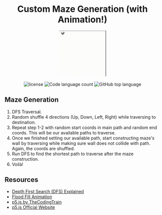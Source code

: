 <h1 align="center">Custom Maze Generation (with Animation!)</h1>
<p align="center">
	<img src="assets/maze.gif" width=30% width=30%/>
</p>
<p align="center">
	<img src="https://img.shields.io/github/license/LeeSinLiang/Custom-Maze-Generation-Animation.svg?style=flat-square" alt="license"/>
	<img alt="Code language count" src="https://img.shields.io/github/languages/count/LeeSinLiang/Custom-Maze-Generation-Animation?color=blue&style=flat-square" />
	<img alt="GitHub top language" src="https://img.shields.io/github/languages/top/LeeSinLiang/Custom-Maze-Generation-Animation?color=blue&style=flat-square" />
</p>

## Maze Generation
1. DFS Traversal.
2. Random shuffle 4 directions (Up, Down, Left, Right) while traversing to destination.
3. Repeat step 1-2 with random start coords in main path and random end coords. This will be our available paths to traverse.
4. Once we finished setting our available path, start constructing maze's wall by traversing while making sure wall does not collide with path. Again, the coords are shuffled.
5. Run DFS to find the shortest path to traverse after the maze construction.
6. Voilà!

## Resources

 - [Depth First Search (DFS) Explained](https://www.youtube.com/watch?v=PMMc4VsIacU)
 - [Flood Fill Animation](https://github.com/LeeSinLiang/FloodFillingAnimation)
 - [p5.js by TheCodingTrain](https://www.youtube.com/playlist?list=PLRqwX-V7Uu6Zy51Q-x9tMWIv9cueOFTFA)
 - [p5.js Official Website](https://p5js.org/)

